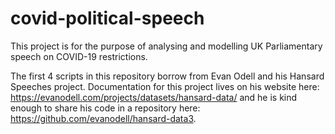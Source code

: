 # covid-political-speech
This project is for the purpose of analysing and modelling UK Parliamentary speech on COVID-19 restrictions.

The first 4 scripts in this repository borrow from Evan Odell and his Hansard Speeches project. Documentation for this project lives on his website here: https://evanodell.com/projects/datasets/hansard-data/ and he is kind enough to share his code in a repository here: https://github.com/evanodell/hansard-data3. 
